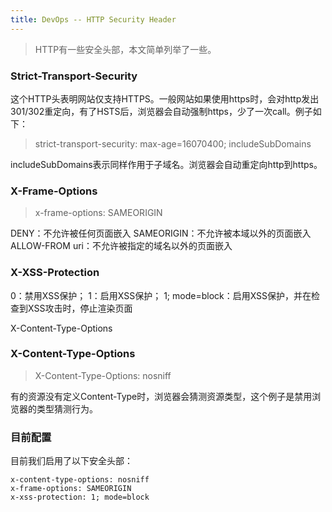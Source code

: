 ```yaml
---
title: DevOps -- HTTP Security Header
---
```


> HTTP有一些安全头部，本文简单列举了一些。

### Strict-Transport-Security

这个HTTP头表明网站仅支持HTTPS。一般网站如果使用https时，会对http发出301/302重定向，有了HSTS后，浏览器会自动强制https，少了一次call。例子如下：

> strict-transport-security: max-age=16070400; includeSubDomains

includeSubDomains表示同样作用于子域名。浏览器会自动重定向http到https。


### X-Frame-Options

> x-frame-options: SAMEORIGIN

DENY：不允许被任何页面嵌入
SAMEORIGIN：不允许被本域以外的页面嵌入
ALLOW-FROM uri：不允许被指定的域名以外的页面嵌入


### X-XSS-Protection

0：禁用XSS保护；
1：启用XSS保护；
1; mode=block：启用XSS保护，并在检查到XSS攻击时，停止渲染页面

X-Content-Type-Options


### X-Content-Type-Options

> X-Content-Type-Options: nosniff

有的资源没有定义Content-Type时，浏览器会猜测资源类型，这个例子是禁用浏览器的类型猜测行为。


### 目前配置

目前我们启用了以下安全头部：
```
x-content-type-options: nosniff
x-frame-options: SAMEORIGIN
x-xss-protection: 1; mode=block
```

